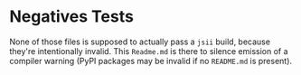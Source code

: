 # Negatives Tests

None of those files is supposed to actually pass a `jsii` build, because they're
intentionally invalid. This `Readme.md` is there to silence emission of a
compiler warning (PyPI packages may be invalid if no `README.md` is present).
